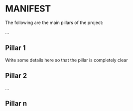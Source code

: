 # MANIFEST

The following are the main pillars of the project:

...

## Pillar 1

Write some details here so that the pillar is completely clear

## Pillar 2

...

## Pillar n


